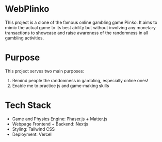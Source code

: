 # WebPlinko
This project is a clone of the famous online gambling game Plinko. It aims to mimic the actual game to its best ability but without involving any monetary transactions to showcase and raise awareness of the randomness in all gambling activities.

# Purpose
This project serves two main purposes:
1. Remind people the randomness in gambling, especially online ones!
2. Enable me to practice js and game-making skills

# Tech Stack
- Game and Physics Engine: Phaser.js + Matter.js
- Webpage Frontend + Backend: Nextjs
- Styling: Tailwind CSS
- Deployment: Vercel